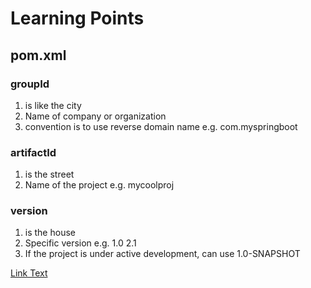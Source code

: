 # Learning Points
## pom.xml
### groupId
1. is like the city
2. Name of company or organization
3. convention is to use reverse domain name e.g. com.myspringboot

### artifactId 
1. is the street
2. Name of the project e.g. mycoolproj

   
### version  
1. is the house
2. Specific version e.g. 1.0 2.1
3. If the project is under active development, can use 1.0-SNAPSHOT

[Link Text](test.md)
